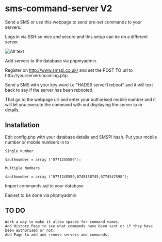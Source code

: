 sms-command-server V2
==================

Send a SMS or use this webpage to send pre-set commands to your servers.

Logs in via SSH so nice and secure and this setup can be on a different server.


![Alt text](http://i1257.photobucket.com/albums/ii502/laird9961/screenshot.jpg_zpsyaqksoea.png "Screenshot")

Add servers to the database via phpmyadmin.

Register on http://www.smspi.co.uk/ and set the POST TO url to http://yourserver/incoming.php

Send a SMS with your key word i.e "HADS9 server1 reboot" and it will text back to say if the server has been rebooted.

That go to the webpage url and enter your authorised mobile number and it will let you execute the command with out displaying the server ip or details.

Installation
----

Edit config.php with your database details and SMSPI hash.
Put your mobile number or mobile numbers in to 

```
Single number

$authnumber = array ("0771245589");

Multiple Numbers

$authnumber = array ("0771245589,0745158745,0774547898");

```

Import commands.sql to your database 

Easiest to be done via phpmyadmin



TO DO
----
```
Work a way to make it allow spaces for command names.
Add History Page to see what commands have been sent or if they have been authorised or not.
Add Page to add and remove servers and commands.
```

